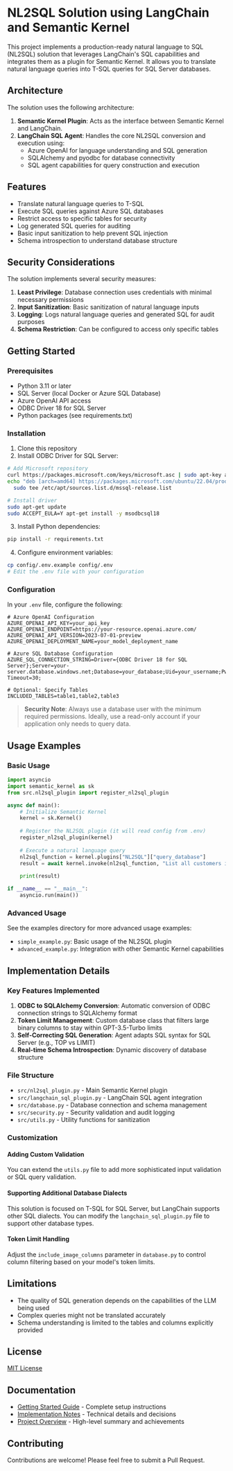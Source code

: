 # NL2SQL Solution using LangChain and Semantic Kernel

This project implements a production-ready natural language to SQL (NL2SQL) solution that leverages LangChain's SQL capabilities and integrates them as a plugin for Semantic Kernel. It allows you to translate natural language queries into T-SQL queries for SQL Server databases.

## Architecture

The solution uses the following architecture:

1. **Semantic Kernel Plugin**: Acts as the interface between Semantic Kernel and LangChain.
2. **LangChain SQL Agent**: Handles the core NL2SQL conversion and execution using:
   - Azure OpenAI for language understanding and SQL generation
   - SQLAlchemy and pyodbc for database connectivity
   - SQL agent capabilities for query construction and execution

## Features

- Translate natural language queries to T-SQL
- Execute SQL queries against Azure SQL databases
- Restrict access to specific tables for security
- Log generated SQL queries for auditing
- Basic input sanitization to help prevent SQL injection
- Schema introspection to understand database structure

## Security Considerations

The solution implements several security measures:

1. **Least Privilege**: Database connection uses credentials with minimal necessary permissions
2. **Input Sanitization**: Basic sanitization of natural language inputs
3. **Logging**: Logs natural language queries and generated SQL for audit purposes
4. **Schema Restriction**: Can be configured to access only specific tables

## Getting Started

### Prerequisites

- Python 3.11 or later
- SQL Server (local Docker or Azure SQL Database)
- Azure OpenAI API access
- ODBC Driver 18 for SQL Server
- Python packages (see requirements.txt)

### Installation

1. Clone this repository
2. Install ODBC Driver for SQL Server:

```bash
# Add Microsoft repository
curl https://packages.microsoft.com/keys/microsoft.asc | sudo apt-key add -
echo "deb [arch=amd64] https://packages.microsoft.com/ubuntu/22.04/prod jammy main" | \
  sudo tee /etc/apt/sources.list.d/mssql-release.list

# Install driver
sudo apt-get update
sudo ACCEPT_EULA=Y apt-get install -y msodbcsql18
```

3. Install Python dependencies:

```bash
pip install -r requirements.txt
```

4. Configure environment variables:

```bash
cp config/.env.example config/.env
# Edit the .env file with your configuration
```

### Configuration

In your `.env` file, configure the following:

```
# Azure OpenAI Configuration
AZURE_OPENAI_API_KEY=your_api_key
AZURE_OPENAI_ENDPOINT=https://your-resource.openai.azure.com/
AZURE_OPENAI_API_VERSION=2023-07-01-preview
AZURE_OPENAI_DEPLOYMENT_NAME=your_model_deployment_name

# Azure SQL Database Configuration
AZURE_SQL_CONNECTION_STRING=Driver={ODBC Driver 18 for SQL Server};Server=your-server.database.windows.net;Database=your_database;Uid=your_username;Pwd=your_password;Encrypt=yes;TrustServerCertificate=no;Connection Timeout=30;

# Optional: Specify Tables
INCLUDED_TABLES=table1,table2,table3
```

> **Security Note**: Always use a database user with the minimum required permissions. Ideally, use a read-only account if your application only needs to query data.

## Usage Examples

### Basic Usage

```python
import asyncio
import semantic_kernel as sk
from src.nl2sql_plugin import register_nl2sql_plugin

async def main():
    # Initialize Semantic Kernel
    kernel = sk.Kernel()
    
    # Register the NL2SQL plugin (it will read config from .env)
    register_nl2sql_plugin(kernel)
    
    # Execute a natural language query
    nl2sql_function = kernel.plugins["NL2SQL"]["query_database"]
    result = await kernel.invoke(nl2sql_function, "List all customers in New York")
    
    print(result)

if __name__ == "__main__":
    asyncio.run(main())
```

### Advanced Usage

See the examples directory for more advanced usage examples:

- `simple_example.py`: Basic usage of the NL2SQL plugin
- `advanced_example.py`: Integration with other Semantic Kernel capabilities

## Implementation Details

### Key Features Implemented

1. **ODBC to SQLAlchemy Conversion**: Automatic conversion of ODBC connection strings to SQLAlchemy format
2. **Token Limit Management**: Custom database class that filters large binary columns to stay within GPT-3.5-Turbo limits
3. **Self-Correcting SQL Generation**: Agent adapts SQL syntax for SQL Server (e.g., TOP vs LIMIT)
4. **Real-time Schema Introspection**: Dynamic discovery of database structure

### File Structure

- `src/nl2sql_plugin.py` - Main Semantic Kernel plugin
- `src/langchain_sql_plugin.py` - LangChain SQL agent integration
- `src/database.py` - Database connection and schema management
- `src/security.py` - Security validation and audit logging
- `src/utils.py` - Utility functions for sanitization

### Customization

#### Adding Custom Validation

You can extend the `utils.py` file to add more sophisticated input validation or SQL query validation.

#### Supporting Additional Database Dialects

This solution is focused on T-SQL for SQL Server, but LangChain supports other SQL dialects. You can modify the `langchain_sql_plugin.py` file to support other database types.

#### Token Limit Handling

Adjust the `include_image_columns` parameter in `database.py` to control column filtering based on your model's token limits.

## Limitations

- The quality of SQL generation depends on the capabilities of the LLM being used
- Complex queries might not be translated accurately
- Schema understanding is limited to the tables and columns explicitly provided

## License

[MIT License](LICENSE)

## Documentation

- [Getting Started Guide](GETTING_STARTED.md) - Complete setup instructions
- [Implementation Notes](IMPLEMENTATION_NOTES.md) - Technical details and decisions
- [Project Overview](PROJECT_OVERVIEW.md) - High-level summary and achievements

## Contributing

Contributions are welcome! Please feel free to submit a Pull Request.